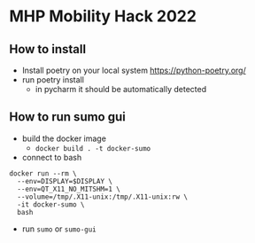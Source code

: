 # MHP Mobility Hack 2022
## How to install
* Install poetry on your local system https://python-poetry.org/ 
* run poetry install
  * in pycharm it should be automatically detected
  
## How to run sumo gui
* build the docker image
  * `docker build . -t docker-sumo`
* connect to bash
```
docker run --rm \
  --env=DISPLAY=$DISPLAY \
  --env=QT_X11_NO_MITSHM=1 \
  --volume=/tmp/.X11-unix:/tmp/.X11-unix:rw \
  -it docker-sumo \
  bash
```
* run `sumo` or `sumo-gui`